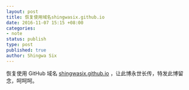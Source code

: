 ```yaml
---
layout: post
title: 恢复使用域名shingwasix.github.io
date: 2016-11-07 15:15 +08:00
categories:
- note
status: publish
type: post
published: true
author: Shingwa Six
---
```


恢复使用 GitHub 域名 [shingwasix.github.io] ，让此博永世长传，特发此博留念，呵呵呵。


[shingwasix.github.io]: https://shingwasix.github.io